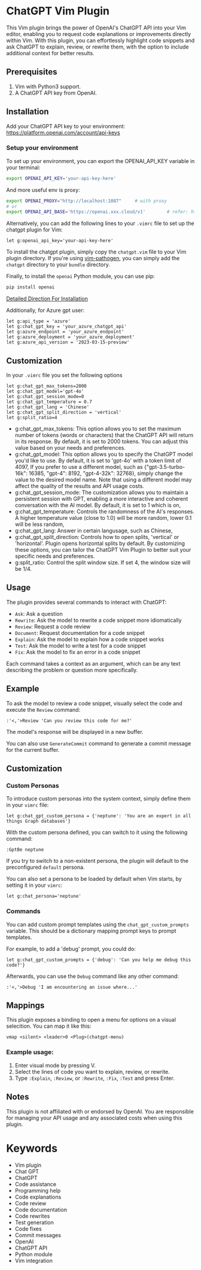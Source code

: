 # ChatGPT Vim Plugin

This Vim plugin brings the power of OpenAI's ChatGPT API into your Vim editor, enabling you to request code explanations or improvements directly within Vim. With this plugin, you can effortlessly highlight code snippets and ask ChatGPT to explain, review, or rewrite them, with the option to include additional context for better results.

## Prerequisites

1) Vim with Python3 support.
1) A ChatGPT API key from OpenAI.

## Installation
Add your ChatGPT API key to your environment:
https://platform.openai.com/account/api-keys

### Setup your environment
To set up your environment, you can export the OPENAI_API_KEY variable in your terminal:
```bash
export OPENAI_API_KEY='your-api-key-here'
```
And more useful env is proxy:
```bash
export OPENAI_PROXY="http://localhost:1087"     # with proxy
# or
export OPENAI_API_BASE='https://openai.xxx.cloud/v1'        # refer: https://github.com/egoist/openai-proxy
```

Alternatively, you can add the following lines to your `.vimrc` file to set up the chatgpt plugin for Vim:
```vim
let g:openai_api_key='your-api-key-here'
```

To install the chatgpt plugin, simply copy the `chatgpt.vim` file to your Vim plugin directory. If you're using [vim-pathogen](https://github.com/tpope/vim-pathogen), you can simply add the `chatgpt` directory to your `bundle` directory.

Finally, to install the `openai` Python module, you can use pip:
```bash
pip install openai
```
[Detailed Direction For Installation](https://github.com/CoderCookE/vim-chatgpt/issues/4#issuecomment-1704607737)

Additionally, for Azure gpt user:
```
let g:api_type = 'azure'
let g:chat_gpt_key = 'your_azure_chatgpt_api'
let g:azure_endpoint = 'your_azure_endpoint'
let g:azure_deployment = 'your_azure_deployment'
let g:azure_api_version = '2023-03-15-preview'
```

## Customization
In your `.vimrc` file you set the following options

```vim
let g:chat_gpt_max_tokens=2000
let g:chat_gpt_model='gpt-4o'
let g:chat_gpt_session_mode=0
let g:chat_gpt_temperature = 0.7
let g:chat_gpt_lang = 'Chinese'
let g:chat_gpt_split_direction = 'vertical'
let g:split_ratio=4
```

 - g:chat_gpt_max_tokens: This option allows you to set the maximum number of tokens (words or characters) that the ChatGPT API will return in its response. By default, it is set to 2000 tokens. You can adjust this value based on your needs and preferences.
 - g:chat_gpt_model: This option allows you to specify the ChatGPT model you'd like to use. By default, it is set to 'gpt-4o' with a token limit of 4097, If you prefer to use a different model, such as {"gpt-3.5-turbo-16k": 16385, "gpt-4": 8192, "gpt-4-32k": 32768}, simply change the value to the desired model name. Note that using a different model may affect the quality of the results and API usage costs.
 - g:chat_gpt_session_mode: The customization allows you to maintain a persistent session with GPT, enabling a more interactive and coherent conversation with the AI model. By default, it is set to 1 which is on,
 - g:chat_gpt_temperature: Controls the randomness of the AI's responses. A higher temperature value (close to 1.0) will be more random, lower 0.1 will be less random,
 - g:chat_gpt_lang: Answer in certain langusage, such as Chinese,
 - g:chat_gpt_split_direction: Controls how to open splits, 'vertical' or 'horizontal'. Plugin opens horizontal splits by default.
By customizing these options, you can tailor the ChatGPT Vim Plugin to better suit your specific needs and preferences.
 - g:split_ratio: Control the split window size. If set 4, the window size will be 1/4.

## Usage

The plugin provides several commands to interact with ChatGPT:

- `Ask`: Ask a question
- `Rewrite`: Ask the model to rewrite a code snippet more idiomatically
- `Review`: Request a code review
- `Document`: Request documentation for a code snippet
- `Explain`: Ask the model to explain how a code snippet works
- `Test`: Ask the model to write a test for a code snippet
- `Fix`: Ask the model to fix an error in a code snippet

Each command takes a context as an argument, which can be any text describing the problem or question more specifically.

## Example

To ask the model to review a code snippet, visually select the code and execute the `Review` command:

```vim
:'<,'>Review 'Can you review this code for me?'
```

The model's response will be displayed in a new buffer.

You can also use `GenerateCommit` command to generate a commit message for the current buffer.

## Customization

### Custom Personas

To introduce custom personas into the system context, simply define them in your `vimrc` file:

```vim
let g:chat_gpt_custom_persona = {'neptune': 'You are an expert in all things Graph databases'}
```

With the custom persona defined, you can switch to it using the following command:

```vim
:GptBe neptune
```

If you try to switch to a non-existent persona, the plugin will default to the preconfigured `default` persona.

You can also set a persona to be loaded by default when Vim starts, by setting it in your `vimrc`:

```vim
let g:chat_persona='neptune'
```

### Commands

You can add custom prompt templates using the `chat_gpt_custom_prompts` variable. This should be a dictionary mapping prompt keys to prompt templates.

For example, to add a 'debug' prompt, you could do:

```vim
let g:chat_gpt_custom_prompts = {'debug': 'Can you help me debug this code?'}
```

Afterwards, you can use the `Debug` command like any other command:

```vim
:'<,'>Debug 'I am encountering an issue where...'
```

## Mappings

This plugin exposes a binding to open a menu for options on a visual selecition. You can map it like this:
```
vmap <silent> <leader>0 <Plug>(chatgpt-menu)
```

### Example usage:
1) Enter visual mode by pressing V.
1) Select the lines of code you want to explain, review, or rewrite.
1) Type `:Explain`, `:Review`, or `:Rewrite`, `:Fix`, `:Test` and press Enter.

## Notes
This plugin is not affiliated with or endorsed by OpenAI. You are responsible for managing your API usage and any associated costs when using this plugin.

# Keywords
- Vim plugin
- Chat GPT
- ChatGPT
- Code assistance
- Programming help
- Code explanations
- Code review
- Code documentation
- Code rewrites
- Test generation
- Code fixes
- Commit messages
- OpenAI
- ChatGPT API
- Python module
- Vim integration
